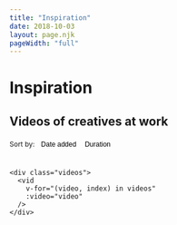 ```yaml
---
title: "Inspiration"
date: 2018-10-03
layout: page.njk
pageWidth: "full"
---
```


<h1 class="page-title">Inspiration</h1>

<h2 class="subtitle">Videos of creatives at work</h2>

<p style="display: none">With a focus on process, not backstory. Simple shooting and editing preferred.</p>


<section id="videos">
    <div class="sort-options">
      Sort by:
      <button
        class="sort-option first"
        :class="{'active': sortedBy === 'date'}"
        @click="sortBy('date')"
      >
        Date added
      </button><!-- Keep comments here to remove space between buttons.
      --><button
        class="sort-option last"
        :class="{'active': sortedBy === 'duration'}"
        @click="sortBy('duration')"
      >
        Duration
      </button>
    </div>

    <div class="videos">
      <vid
        v-for="(video, index) in videos"
        :video="video"
      />
    </div>
</section>

<script type="text/x-template" id="tpl-vid">
  <article class="vid">
    <a :href="`https://www.youtube.com/watch?v=${video.id}`">
      <div
        ref="thumb"
        class="thumb"
        :style="`background-image: url(/media/inspiration/${this.video.filename}.jpg)`""
        @mouseenter="onMouseenter"
        @mouseleave="onMouseleave"
        @mousemove="onMousemove"
      >
        <div class="duration">{{ video.duration }}</div>
        <div
          v-if="isScrubbing"
          class="thumb-preview"
          :style="`
            background-image: url(/media/inspiration/${this.video.filename}-sprite.jpg);
            background-position: ${imgNum * 300}px 0;
          `"
        />
      </div>
    </a>
    <div class="details">
      <a :href="`https://www.youtube.com/watch?v=${video.id}`">
        <h3 class="title">
          {{ video.customTitle }}
        </h3>
      </a>
    </div>
  </article>
</script>

<style>

:root {
  --vid-width: 300px;
  --vid-height: 168.75px;
}

.intro {
  margin-bottom: 16px;
}

.vid {
  margin-bottom: 32px;
}

.thumb {
  position: relative;
  display: block;
  height: 300px;
  margin-bottom: 8px;
  margin-left: calc(var(--gutter) * -1);
  margin-right: calc(var(--gutter) * -1);
  background-size: cover;
}

/* Hide scurbbable previews on mobile */
.thumb-preview {
  display: none;
  width: var(--vid-width);
  height: var(--vid-height);
  border-radius: var(--border-radius-lg);
  background-size: cover;
}

@media (min-width: 800px) {
  .thumb-preview {
    display: block;
  }
}

.details a {
  color: var(--color);
}

.duration {
  position: absolute;
  right: 4px;
  bottom: 4px;
  padding: 1px 4px 2px;
  color: white;
  background-color: #000;
  font-weight: 700;
  font-size: 1rem;
  border-radius: var(--border-radius);
}

.title {
  margin: 0;
  text-transform: none;
}

.page-title {
  margin-bottom: 4px;
}

.sort-options {
  font-weight: var(--weight-bold);
  margin-bottom: 2rem;
}

.sort-option {
  padding: 0.2em 0.6em 0.3em;
  margin: 0;
  font-size: 0.8125rem;
  font-weight: var(--weight-bold);
  border: 1px solid var(--color);
  border-radius: var(--border-radius);
  background-color: transparent;
  text-decoration: none; /* Removes underlines on <a> buttons */
  cursor: pointer;
  appearance: none;
  user-select: none;
  -webkit-tap-highlight-color: transparent;
  outline: none;
}

.sort-option.first {
  border-top-right-radius: 0;
  border-bottom-right-radius: 0;
}

.sort-option.last {
  position: relative;
  left: -1px;
  border-top-left-radius: 0;
  border-bottom-left-radius: 0;
}

.sort-option:hover,
.sort-option:focus {
  background-color: var(--hover-bg-color);
}

.sort-option:active {
  color: white;
  background-color: var(--color);
}

.sort-option.active,
.sort-option.active:focus {
  color: white;
  background-color: var(--color);
}


@media (min-width: 800px) {
  .intro {
    margin-bottom: 0;
  }

/*  .page-title {
    font-size: 1.25rem;
  }

  .subtitle {
    margin-top: 4px;
    margin-bottom: 1px;
    font-size: 0.875rem;
  }

*/  .page-desc {
    margin-top: 0;
    font-size: 0.875rem;
  }

  .sort-options {
    font-size: 0.75rem;
  }

  .sort-option {
    padding: 4px 8px;
    font-size: 0.75rem;
  }

  .videos {
    display: grid;
    grid-template-columns: repeat(auto-fill, var(--vid-width));
    grid-column-gap: 24px;
    grid-row-gap: 24px;
  }

  .vid {
    margin-bottom: 16px;
  }

  .thumb {
    width: var(--vid-width);
    height: var(--vid-height);
    border-radius: var(--border-radius-lg);
    margin-left: 0;
    margin-right: 0;
  }

  .title {
    font-size: 0.875rem;
    font-weight: 700;
  }

  .duration {
      font-size: 0.75rem;
  }
}
</style>

<script src="/js/vue.min.js"></script>

<script>
const previewFrameCount = 20;

Vue.component('vid', {
  template: '#tpl-vid',

  props: {
    video: Object,
  },

  data() {
    return {
      frameQueued: false,

      isScrubbing: false,
      thumbX: null,
      thumbWidth: null,
      mouseX: null,
      mouseThumbX: null,
    };
  },

  computed: {
    imgNum() {
      if (this.isScrubbing) {
        let scrubPercent = (this.mouseX - this.thumbX) / this.thumbWidth;
        return (Math.floor(
          (scrubPercent * 100) /
          (100 / previewFrameCount) + 1)
        );
      } else {
        return 1;
      }
    },
  },

  mounted() {
    this.saveThumbDims();
  },

  methods: {
    // Save thumbnail x position and width to data obj
    saveThumbDims() {
      const domRect = this.$refs.thumb.getBoundingClientRect();
      this.thumbX = domRect.x;
      this.thumbWidth = domRect.width;
    },
    onMouseenter(e) {
      this.saveThumbDims();
      this.mouseX = e.pageX;
      this.isScrubbing = true;
    },
    onMouseleave(e) {
      this.isScrubbing = false;
    },
    onMousemove(e) {
      if (!this.frameQueued) {
        this.frameQueued = true;
        requestAnimationFrame(this.updateMouseX.bind(this,e))
      }
    },
    updateMouseX(e) {
      this.frameQueued = false;
      this.mouseX = e.pageX;
    }
  },

});

function strToSeconds(str) {
  let seconds = 0;
  const splits = str.split(':');
  const splitsLen = splits.length;
  seconds = parseInt(splits[splitsLen - 1]);
  // Minutes
  if (splitsLen >= 2) {
    seconds += parseInt(splits[splitsLen - 2], 10) * 60;
  }
  // Hours
  if (splitsLen >= 3) {
    seconds += parseInt(splits[splitsLen - 3], 10) * 3600;
  }
  return seconds;
}

new Vue({
  el: '#videos',

  data() {
    return {
      videos: [],
      sortedBy: 'date',
    };
  },

  watch: {
    sortedBy(newVal) {
      if (newVal === 'date') {
        this.videos.sort((a, b) => {
          return (new Date(a.dateAdded).getTime() > new Date(b.dateAdded).getTime() ? -1 : 1);
        })
      } else if (newVal === 'duration') {
        this.videos.sort((a, b) => {
          return (strToSeconds(b.duration) > strToSeconds(a.duration) ? -1 : 1);
        })
      }
    },
  },

  mounted() {
    fetch('/data/inspiration-videos.json')
      .then(res => res.json())
      .then(data => {
        this.videos = data;
      })
      .catch((error) => {
        console.log(error);
      })
  },

  methods: {
    sortBy(field) {
      this.sortedBy = field;
    },
  }
});
</script>
